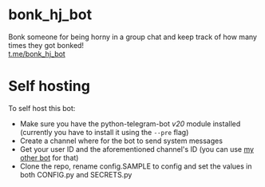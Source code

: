# bonk_hj_bot
Bonk someone for being horny in a group chat and keep track of how many times they got bonked!  
[t.me/bonk_hj_bot](https://www.t.me/bonk_hj_bot)

# Self hosting
To self host this bot:    
- Make sure you have the python-telegram-bot *v20* module installed (currently you have to install it using the ```--pre``` flag)  
- Create a channel where for the bot to send system messages  
- Get your user ID and the aforementioned channel's ID (you can use [my other bot](https://github.com/DerivativeOfLog7/simple_user_channel_id_bot) for that)  
- Clone the repo, rename config.SAMPLE to config and set the values in both CONFIG.py and SECRETS.py


